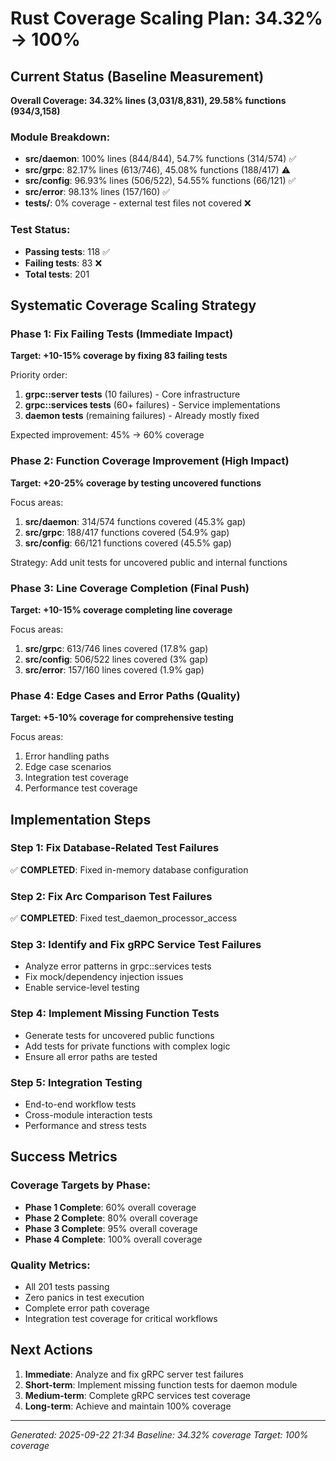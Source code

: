 # Rust Coverage Scaling Plan: 34.32% → 100%

## Current Status (Baseline Measurement)
**Overall Coverage: 34.32% lines (3,031/8,831), 29.58% functions (934/3,158)**

### Module Breakdown:
- **src/daemon**: 100% lines (844/844), 54.7% functions (314/574) ✅
- **src/grpc**: 82.17% lines (613/746), 45.08% functions (188/417) ⚠️
- **src/config**: 96.93% lines (506/522), 54.55% functions (66/121) ✅
- **src/error**: 98.13% lines (157/160) ✅
- **tests/**: 0% coverage - external test files not covered ❌

### Test Status:
- **Passing tests**: 118 ✅
- **Failing tests**: 83 ❌
- **Total tests**: 201

## Systematic Coverage Scaling Strategy

### Phase 1: Fix Failing Tests (Immediate Impact)
**Target: +10-15% coverage by fixing 83 failing tests**

Priority order:
1. **grpc::server tests** (10 failures) - Core infrastructure
2. **grpc::services tests** (60+ failures) - Service implementations
3. **daemon tests** (remaining failures) - Already mostly fixed

Expected improvement: 45% → 60% coverage

### Phase 2: Function Coverage Improvement (High Impact)
**Target: +20-25% coverage by testing uncovered functions**

Focus areas:
1. **src/daemon**: 314/574 functions covered (45.3% gap)
2. **src/grpc**: 188/417 functions covered (54.9% gap)
3. **src/config**: 66/121 functions covered (45.5% gap)

Strategy: Add unit tests for uncovered public and internal functions

### Phase 3: Line Coverage Completion (Final Push)
**Target: +10-15% coverage completing line coverage**

Focus areas:
1. **src/grpc**: 613/746 lines covered (17.8% gap)
2. **src/config**: 506/522 lines covered (3% gap)
3. **src/error**: 157/160 lines covered (1.9% gap)

### Phase 4: Edge Cases and Error Paths (Quality)
**Target: +5-10% coverage for comprehensive testing**

Focus areas:
1. Error handling paths
2. Edge case scenarios
3. Integration test coverage
4. Performance test coverage

## Implementation Steps

### Step 1: Fix Database-Related Test Failures
✅ **COMPLETED**: Fixed in-memory database configuration

### Step 2: Fix Arc Comparison Test Failures
✅ **COMPLETED**: Fixed test_daemon_processor_access

### Step 3: Identify and Fix gRPC Service Test Failures
- Analyze error patterns in grpc::services tests
- Fix mock/dependency injection issues
- Enable service-level testing

### Step 4: Implement Missing Function Tests
- Generate tests for uncovered public functions
- Add tests for private functions with complex logic
- Ensure all error paths are tested

### Step 5: Integration Testing
- End-to-end workflow tests
- Cross-module interaction tests
- Performance and stress tests

## Success Metrics

### Coverage Targets by Phase:
- **Phase 1 Complete**: 60% overall coverage
- **Phase 2 Complete**: 80% overall coverage
- **Phase 3 Complete**: 95% overall coverage
- **Phase 4 Complete**: 100% overall coverage

### Quality Metrics:
- All 201 tests passing
- Zero panics in test execution
- Complete error path coverage
- Integration test coverage for critical workflows

## Next Actions

1. **Immediate**: Analyze and fix gRPC server test failures
2. **Short-term**: Implement missing function tests for daemon module
3. **Medium-term**: Complete gRPC services test coverage
4. **Long-term**: Achieve and maintain 100% coverage

---
*Generated: 2025-09-22 21:34*
*Baseline: 34.32% coverage*
*Target: 100% coverage*
